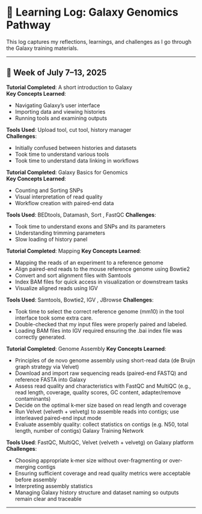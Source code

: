 # 🧠 Learning Log: Galaxy Genomics Pathway

This log captures my reflections, learnings, and challenges as I go through the Galaxy training materials.

---

## 📅 Week of July 7–13, 2025

**Tutorial Completed**: A short introduction to Galaxy  
**Key Concepts Learned**:
- Navigating Galaxy’s user interface
- Importing data and viewing histories
- Running tools and examining outputs

**Tools Used**: Upload tool, cut tool, history manager  
**Challenges**:
- Initially confused between histories and datasets
- Took time to understand  various tools 
- Took time to understand data linking in workflows

**Tutorial Completed**: Galaxy Basics for Genomics  
**Key Concepts Learned**:
- Counting and Sorting SNPs
- Visual interpretation of read quality
- Workflow creation with paired-end data

**Tools Used**: BEDtools, Datamash,  Sort , FastQC
**Challenges**:
- Took time to understand exons and SNPs and its parameters
- Understanding trimming parameters
- Slow loading of history panel

**Tutorial Completed**: Mapping 
**Key Concepts Learned**:
- Mapping the reads of an experiment to a reference genome
- Align paired-end reads to the mouse reference genome using Bowtie2
- Convert and sort alignment files with Samtools
- Index BAM files for quick access in visualization or downstream tasks
- Visualize aligned reads using IGV
  
**Tools Used**: Samtools, Bowtie2,  IGV ,  JBrowse
**Challenges**:
- Took time to select the correct reference genome (mm10) in the tool interface took some extra care.
- Double-checked that my input files were properly paired and labeled.
- Loading BAM files into IGV required ensuring the .bai index file was correctly generated.

**Tutorial Completed**: Genome Assembly 
**Key Concepts Learned**:
- Principles of de novo genome assembly using short-read data (de Bruijn graph strategy via Velvet) 
- Download and import raw sequencing reads (paired-end FASTQ) and reference FASTA into Galaxy 
- Assess read quality and characteristics with FastQC and MultiQC (e.g., read length, coverage, quality scores, GC content, adapter/remove contaminants)
- Decide on the optimal k‑mer size based on read length and coverage
- Run Velvet (velveth + velvetg) to assemble reads into contigs; use interleaved paired-end input mode 
- Evaluate assembly quality: collect statistics on contigs (e.g. N50, total length, number of contigs) Galaxy Training Network

**Tools Used**: FastQC, MultiQC, Velvet (velveth + velvetg) on Galaxy platform
**Challenges**:
- Choosing appropriate k‑mer size without over-fragmenting or over-merging contigs
- Ensuring sufficient coverage and read quality metrics were acceptable before assembly
- Interpreting assembly statistics 
- Managing Galaxy history structure and dataset naming so outputs remain clear and traceable
  
---




